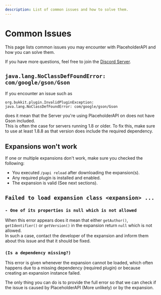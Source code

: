 ```yaml
---
description: List of common issues and how to solve them.
---
```


# Common Issues

This page lists common issues you may encounter with PlaceholderAPI and how you can solve them.

If you have more questions, feel free to join the [Discord Server](https://discord.gg/helpchat).

## `java.lang.NoClassDefFoundError: com/google/gson/Gson`

If you encounter an issue such as

```
org.bukkit.plugin.InvalidPluginException: java.lang.NoClassDefFoundError: com/google/gson/Gson
```

does it mean that the Server you're using PlaceholderAPI on does not have Gson included.  
This is often the case for servers running 1.8 or older. To fix this, make sure to use at least 1.8.8 as that version does include the required dependency.

## Expansions won't work

If one or multiple expansions don't work, make sure you checked the following:

- You executed `/papi reload` after downloading the expansion(s).
- Any required plugin is installed and enabled.
- The expansion is valid (See next sections).

## `Failed to load expansion class <expansion> ...`

### `- One of its properties is null which is not allowed`

When this error appears does it mean that either `getAuthor()`, `getIdentifier()` or `getVersion()` in the expansion return `null` which is not allowed.  
In such a case, contact the developer of the expansion and inform them about this issue and that it should be fixed.

### `(Is a dependency missing?)`

This error is given whenever the expansion cannot be loaded, which often happens due to a missing dependency (required plugin) or because creating an expansion instance failed.

The only thing you can do is to provide the full error so that we can check if the issue is caused by PlaceholderAPI (More unlikely) or by the expansion.